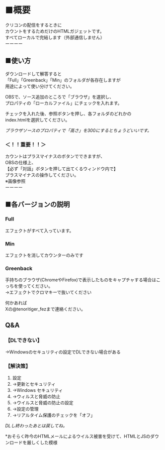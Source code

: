 # ■概要
クリコンの配信をするときに  
カウントをするためだけのHTMLガジェットです。  
すべてローカルで完結します（外部通信しません）  
ーーーー  

## ■使い方
ダウンロードして解答すると  
「Full」「Greenback」「Min」のフォルダが各存在しますが  
用途によって使い分けてください。  

OBSで、ソース追加のところで「ブラウザ」を選択し、  
プロパティの「ローカルファイル」にチェックを入れます。  

チェックを入れた後、参照ボタンを押し、各フォルダのどれかの  
index.htmlを選択してください。  

*ブラウザソースのプロパティで「高さ」を300にするとちょうどいいです。*

### ＜！！重要！！＞
カウントはプラスマイナスのボタンでできますが、  
OBSの仕様上、  
【必ず「対話」ボタンを押して出てくるウィンドウ内で】  
プラスマイナスの操作してください。  
※画像参照  
ーーーー  

## ■各バージョンの説明
### Full
エフェクトがすべて入っています。  
  
### Min
エフェクトを消してカウンターのみです  

### Greenback
手持ちのブラウザ(ChromeやFirefox)で表示したものをキャプチャする場合はこっちを使ってください。  
→エフェクトでクロマキーで抜いてください  

何かあれば  
Xの@tenoritiger_fezまで連絡ください。

## Q&A
### 【DLできない】
→Windowsのセキュリティの設定でDLできない場合がある

### 【解決策】
1. 設定
2. →更新とセキュリティ
3.  →Windows セキュリティ
4.  →ウィルスと脅威の防止
5.  →ウイルスと脅威の防止の設定
6.  →設定の管理
7.  →リアルタイム保護のチェックを「オフ」

*DLし終わったあとは戻してね。*

*おそらく昨今のHTMLメールによるウイルス被害を受けて、HTMLとJSのダウンロードを厳しくした模様
